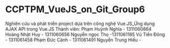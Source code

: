 # CCPTPM_VueJS_on_Git_Group6
Nghiên cứu và phát triển project dựa trên công nghệ Vue.JS_Ứng dụng AJAX API trong Vue.JS
Thành viên:
  Phạm Huỳnh Nghĩa - 1311060864
  Hoàng Nhật Huy - 1311060656
  Nguyễn ngọc Thọ -1311061185
  Vũ Tiến Đông - 1311061458
  Phạm Đức Cảnh - 1311061491
  Nguyễn Trung Hiếu - 
